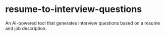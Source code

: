 # resume-to-interview-questions
An AI-powered tool that generates interview questions based on a resume and job description.

